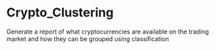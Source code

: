 # Crypto_Clustering
Generate a report of what cryptocurrencies are available on the trading market and how they can be grouped using classification
